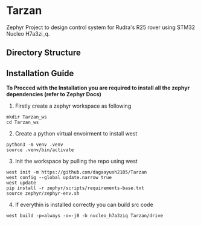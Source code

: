 # Tarzan 
Zephyr Project to design control system for Rudra's R25 rover using STM32 Nucleo H7a3zi_q.

## Directory Structure 

## Installation Guide 
**To Procced with the Installation you are required to install all the zephyr dependencies (refer to Zephyr Docs)**
1. Firstly create a zephyr workspace as following
```
mkdir Tarzan_ws
cd Tarzan_ws
```
2. Create a python virtual envoirment to install west
```
python3 -m venv .venv
source .venv/bin/activate
```
3. Init the workspace by pulling the repo using west
```
west init -m https://github.com/dagaayush2105/Tarzan 
west config --global update.narrow true
west update
pip install -r zephyr/scripts/requirements-base.txt
source zephyr/zephyr-env.sh
```
4. If everythin is installed correctly you can build src code
```
west build -p=always -o=-j8 -b nucleo_h7a3ziq Tarzan/drive
```
